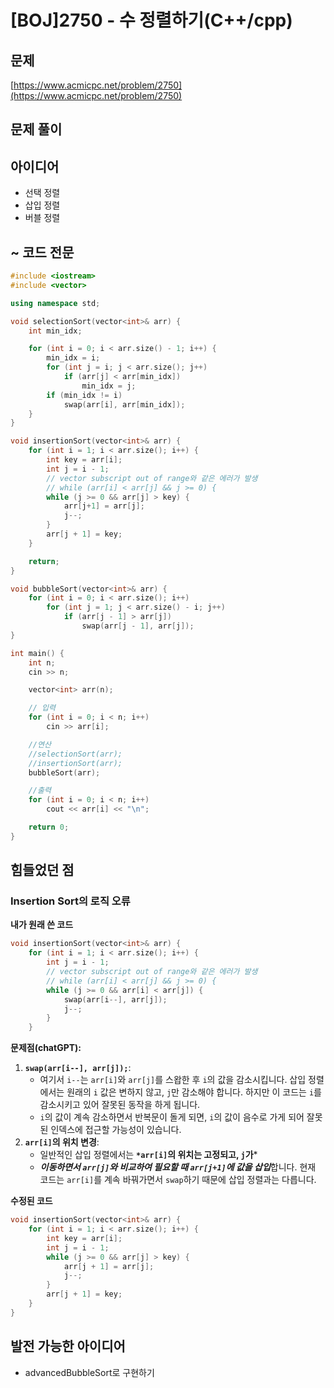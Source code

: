 # [BOJ]2750 - 수 정렬하기(C++/cpp)

## 문제

[https://www.acmicpc.net/problem/2750](https://www.acmicpc.net/problem/2750)


## 문제 풀이

## 아이디어

- 선택 정렬
- 삽입 정렬
- 버블 정렬

## ~ 코드 전문

```cpp
#include <iostream>
#include <vector>

using namespace std;

void selectionSort(vector<int>& arr) {
	int min_idx;

	for (int i = 0; i < arr.size() - 1; i++) {
		min_idx = i;
		for (int j = i; j < arr.size(); j++)
			if (arr[j] < arr[min_idx]) 
				min_idx = j;
		if (min_idx != i)
			swap(arr[i], arr[min_idx]);
	}
}

void insertionSort(vector<int>& arr) {
	for (int i = 1; i < arr.size(); i++) { 
		int key = arr[i];
		int j = i - 1;
		// vector subscript out of range와 같은 에러가 발생
		// while (arr[i] < arr[j] && j >= 0) {
		while (j >= 0 && arr[j] > key) {
			arr[j+1] = arr[j];
			j--;
		}
		arr[j + 1] = key;
	}

	return;
}

void bubbleSort(vector<int>& arr) {
	for (int i = 0; i < arr.size(); i++) 
		for (int j = 1; j < arr.size() - i; j++) 
			if (arr[j - 1] > arr[j])
				swap(arr[j - 1], arr[j]);
}

int main() {
	int n;
	cin >> n;

	vector<int> arr(n);

	// 입력
	for (int i = 0; i < n; i++)
		cin >> arr[i];

	//연산
	//selectionSort(arr);
	//insertionSort(arr);
	bubbleSort(arr);

	//출력
	for (int i = 0; i < n; i++)
		cout << arr[i] << "\n";

	return 0;
}
```

## 힘들었던 점

### Insertion Sort의 로직 오류

**내가 원래 쓴 코드**

```cpp
void insertionSort(vector<int>& arr) {
	for (int i = 1; i < arr.size(); i++) { 
		int j = i - 1;
		// vector subscript out of range와 같은 에러가 발생
		// while (arr[i] < arr[j] && j >= 0) {
		while (j >= 0 && arr[i] < arr[j]) {
			swap(arr[i--], arr[j]);
			j--;
		}
	}
```

**문제점(chatGPT):**

1. **`swap(arr[i--], arr[j]);`**:
    - 여기서 `i--`는 `arr[i]`와 `arr[j]`를 스왑한 후 `i`의 값을 감소시킵니다. 삽입 정렬에서는 원래의 `i` 값은 변하지 않고, `j`만 감소해야 합니다. 하지만 이 코드는 `i`를 감소시키고 있어 잘못된 동작을 하게 됩니다.
    - `i`의 값이 계속 감소하면서 반복문이 돌게 되면, `i`의 값이 음수로 가게 되어 잘못된 인덱스에 접근할 가능성이 있습니다.
2. **`arr[i]`의 위치 변경**:
    - 일반적인 삽입 정렬에서는 **`*arr[i]`의 위치는 고정되고, `j`가***
    - ***이동하면서 `arr[j]`와 비교하여 필요할 때 `arr[j+1]`에 값을 삽입***합니다. 현재 코드는 `arr[i]`를 계속 바꿔가면서 `swap`하기 때문에 삽입 정렬과는 다릅니다.

**수정된 코드**

```cpp
void insertionSort(vector<int>& arr) {
    for (int i = 1; i < arr.size(); i++) { 
        int key = arr[i];
        int j = i - 1;
        while (j >= 0 && arr[j] > key) {
            arr[j + 1] = arr[j];
            j--;
        }
        arr[j + 1] = key;
    }
}
```

## 발전 가능한 아이디어

- advancedBubbleSort로 구현하기